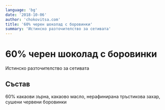 ```yaml
---
language: 'bg'
date: '2018-10-06'
author: 'chokovitsa.com'
title: '60% черен шоколад с боровинки'
summary: 'Истинско разточителство за сетивата'
---
```


# 60% черен шоколад с боровинки

Истинско разточителство за сетивата

## Състав

60% какаови зърна, какаово масло, нерафинирана тръстикова захар, сушени червени боровинки
